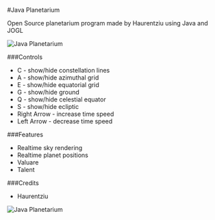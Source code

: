 #Java Planetarium

Open Source planetarium program made by Haurentziu using Java and JOGL

![Java Planetarium](http://i.imgur.com/x2PUdZf.png)

###Controls

* C - show/hide constellation lines
* A - show/hide azimuthal grid
* E - show/hide equatorial grid
* G - show/hide ground
* Q - show/hide celestial equator
* S - show/hide ecliptic
* Right Arrow - increase time speed
* Left Arrow - decrease time speed

###Features

* Realtime sky rendering
* Realtime planet positions
* Valuare
* Talent

###Credits

* Haurentziu

![Java Planetarium](http://i.imgur.com/RCuV0Fn.png)
